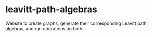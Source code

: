 # leavitt-path-algebras
Website to create graphs, generate their corresponding Leavitt path algebras, and run operations on both
